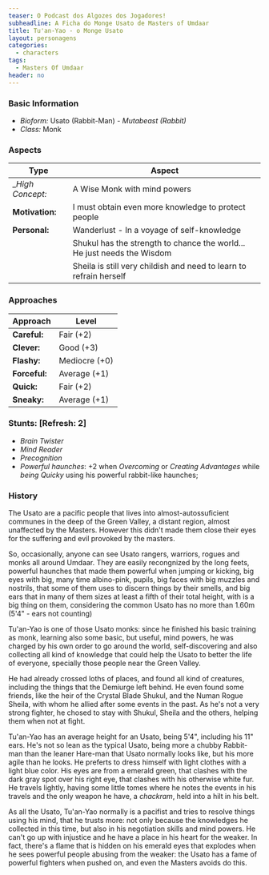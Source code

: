 ```yaml
---
teaser: O Podcast dos Algozes dos Jogadores!
subheadline: A Ficha do Monge Usato de Masters of Umdaar
title: Tu'an-Yao - o Monge Usato
layout: personagens
categories:
  - characters
tags:
  - Masters Of Umdaar 
header: no
---
```


### Basic Information

+ _Bioform:_ Usato (Rabbit-Man) - _Mutabeast (Rabbit)_
+ _Class:_ Monk

### Aspects

| **Type**         | **Aspect**                                                              |
|------------------|-------------------------------------------------------------------------|
| __High Concept:_ | A Wise Monk with mind powers                                            |
| __Motivation:__  | I must obtain even more knowledge to protect people                     |
| __Personal:__    | Wanderlust - In a voyage of self-knowledge                              |
|                  | Shukul has the strength to chance the world... He just needs the Wisdom |
|                  | Sheila is still very childish and need to learn to refrain herself      |

### Approaches

| **Approach**    | **Level**     |
|-----------------|---------------|
| __Careful:__    | Fair (+2)     |
| __Clever:__     | Good (+3)     |
| __Flashy:__     | Mediocre (+0) |
| __Forceful:__   | Average (+1)  |
| __Quick:__      | Fair (+2)     |
| __Sneaky:__     | Average (+1)  |

### Stunts: [Refresh: 2]

+ _Brain Twister_
+ _Mind Reader_
+ _Precognition_
+ _Powerful haunches_: +2 when _Overcoming_ or _Creating Advantages_ while _being Quicky_ using his powerful rabbit-like haunches;

### History 

The Usato are a pacific people that lives into almost-autossuficient communes in the deep of the Green Valley, a distant region, almost unaffected by the Masters. However this didn't made them close their eyes for the suffering and evil provoked by the masters. 

So, occasionally, anyone can see Usato rangers, warriors, rogues and monks all around Umdaar. They are easily recongnized by the long feets, powerful haunches that made them powerful when jumping or kicking, big eyes with big, many time albino-pink, pupils, big faces with big muzzles and nostrils, that some of them uses to discern things by their smells, and big ears that in many of them sizes at least a fifth of their total height, with is a big thing on them, considering the common Usato has no more than 1.60m (5'4" - ears not counting)

Tu'an-Yao is one of those Usato monks: since he finished his basic training as monk, learning also some basic, but useful, mind powers, he was charged by his own order to go around the world, self-discovering and also collecting all kind of knowledge that could help the Usato to better the life of everyone, specially those people near the Green Valley.

He had already crossed loths of places, and found all kind of creatures, including the things that the Demiurge left behind. He even found some friends, like the heir of the Crystal Blade Shukul, and the Numan Rogue Sheila, with whom he allied after some events in the past. As he's not a very strong fighter, he chosed to stay with Shukul, Sheila and the others, helping them when not at fight.

Tu'an-Yao has an average height for an Usato, being 5'4", including his 11" ears. He's not so lean as the typical Usato, being more a chubby Rabbit-man than the leaner Hare-man that Usato normally looks like, but his more agile than he looks. He preferts to dress himself with light clothes with a light blue color. His eyes are from a emerald green, that clashes with the dark gray spot over his right eye, that clashes with his otherwise white fur. He travels lightly, having some little tomes where he notes the events in his travels and the only weapon he have, a _chackram_, held into a hilt in his belt.

As all the Usato, Tu'an-Yao normally is a pacifist and tries to resolve things using his mind, that he trusts more: not only because the knowledges he collected in this time, but also in his negotiation skills and mind powers. He can't go up with injustice and he have a place in his heart for the weaker. In fact, there's a flame that is hidden on his emerald eyes that explodes when he sees powerful people abusing from the weaker: the Usato has a fame of powerful fighters when pushed on, and even the Masters avoids do this.
